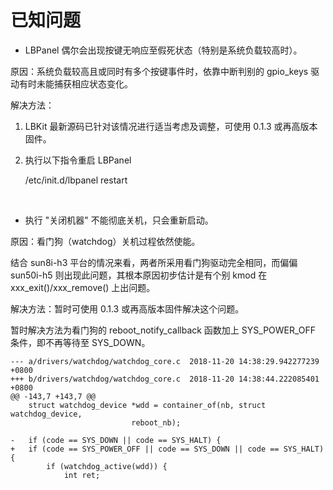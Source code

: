 # 已知问题

* LBPanel 偶尔会出现按键无响应至假死状态（特别是系统负载较高时）。

原因：系统负载较高且或同时有多个按键事件时，依靠中断判别的 gpio_keys 驱动有时未能捕获相应状态变化。

解决方法：

1. LBKit 最新源码已针对该情况进行适当考虑及调整，可使用 0.1.3 或再高版本固件。

2. 执行以下指令重启 LBPanel

    /etc/init.d/lbpanel restart

<br>

* 执行 "关闭机器" 不能彻底关机，只会重新启动。

原因：看门狗（watchdog）关机过程依然使能。

结合 sun8i-h3 平台的情况来看，两者所采用看门狗驱动完全相同，而偏偏 sun50i-h5 则出现此问题，其根本原因初步估计是有个别 kmod 在 xxx_exit()/xxx_remove() 上出问题。

解决方法：暂时可使用 0.1.3 或再高版本固件解决这个问题。

暂时解决方法为看门狗的 reboot_notify_callback 函数加上 SYS_POWER_OFF 条件，即不再等待至 SYS_DOWN。

	--- a/drivers/watchdog/watchdog_core.c	2018-11-20 14:38:29.942277239 +0800
	+++ b/drivers/watchdog/watchdog_core.c	2018-11-20 14:38:44.222085401 +0800
	@@ -143,7 +143,7 @@
	 	struct watchdog_device *wdd = container_of(nb, struct watchdog_device,
	 						   reboot_nb);
	 
	-	if (code == SYS_DOWN || code == SYS_HALT) {
	+	if (code == SYS_POWER_OFF || code == SYS_DOWN || code == SYS_HALT) {
	 		if (watchdog_active(wdd)) {
	 			int ret;



